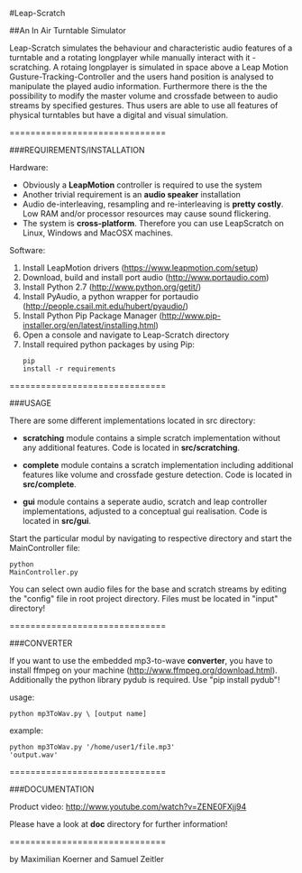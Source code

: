 
#Leap-Scratch


##An In Air Turntable Simulator




Leap-Scratch simulates the behaviour and characteristic audio features of a turntable and a rotating longplayer while manually interact with it - scratching. A rotaing longplayer is simulated in space above a Leap Motion Gusture-Tracking-Controller and the users hand position is analysed to manipulate the played audio information. Furthermore there is the the possibility to modify the master volume and crossfade between to audio streams by specified gestures. Thus users are able to use all features of physical turntables but have a digital and visual simulation.

==============================



###REQUIREMENTS/INSTALLATION


Hardware:

- Obviously a **LeapMotion** controller is required to use the system
- Another trivial requirement is an **audio speaker** installation 
- Audio de-interleaving, resampling and re-interleaving is **pretty costly**. Low RAM and/or processor resources may cause sound flickering.
- The system is **cross-platform**. Therefore you can use LeapScratch on Linux, Windows and MacOSX machines.


Software:

1. Install LeapMotion drivers (https://www.leapmotion.com/setup) 
2. Download, build and install port audio (http://www.portaudio.com)
3. Install Python 2.7 (http://www.python.org/getit/) 
4. Install PyAudio, a python wrapper for portaudio (http://people.csail.mit.edu/hubert/pyaudio/)
5. Install Python Pip Package Manager (http://www.pip-installer.org/en/latest/installing.html)
6. Open a console and navigate to Leap-Scratch directory
7. Install required python packages by using Pip: <pre><code>pip install -r requirements</pre></code>


==============================



###USAGE


There are some different implementations located in src directory:

- **scratching** module contains a simple scratch implementation without any additional features. Code is located in **src/scratching**.

- **complete** module contains a scratch implementation including additional features like volume and crossfade gesture detection. Code is located in **src/complete**.
	
- **gui** module contains a seperate audio, scratch and leap controller implementations, adjusted to a conceptual gui realisation.  Code is located in **src/gui**.


Start the particular modul by navigating to respective directory and start the MainController file: <pre><code>python MainController.py</pre></code>

You can select own audio files for the base and scratch streams by editing the "config" file in root project directory. Files must be located in "input" directory! 


==============================



###CONVERTER


If you want to use the embedded mp3-to-wave **converter**, you have to install ffmpeg on your machine (http://www.ffmpeg.org/download.html). Additionally the python library pydub is required. Use "pip install pydub"!

usage:

<pre><code>python mp3ToWav.py \<path/to/input/mp3/file\> [output name]</pre></code>

example: <pre><code>python mp3ToWav.py '/home/user1/file.mp3' 'output.wav' </pre></code>

==============================



###DOCUMENTATION

Product video: http://www.youtube.com/watch?v=ZENE0FXjj94

Please have a look at **doc** directory for further information!

==============================

by Maximilian Koerner and Samuel Zeitler
